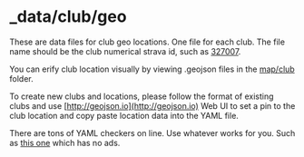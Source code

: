 # _data/club/geo

These are data files for club geo locations. One file for each club. The file name should be the club numerical strava id, 
such as [327007](https://www.strava.com/clubs/327007).

You can erify club location visually by viewing .geojson files in the [map/club](https://github.com/mocaspike150/api/tree/master/map/club) folder.

To create new clubs and locations, please follow the format of existing clubs and use [http://geojson.io](http://geojson.io) 
Web UI to set a pin to the club location and copy paste location data into the YAML file. 

There are tons of YAML checkers on line. Use whatever works for you. Such as [this one](https://yamlchecker.com/) which has no ads.
